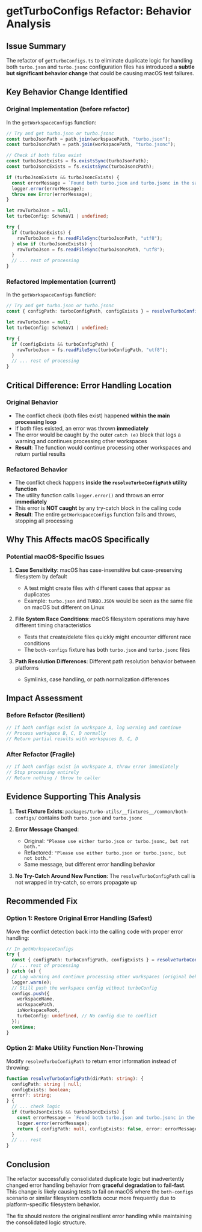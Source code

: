 # getTurboConfigs Refactor: Behavior Analysis

## Issue Summary

The refactor of `getTurboConfigs.ts` to eliminate duplicate logic for handling both `turbo.json` and `turbo.jsonc` configuration files has introduced a **subtle but significant behavior change** that could be causing macOS test failures.

## Key Behavior Change Identified

### Original Implementation (before refactor)
In the `getWorkspaceConfigs` function:

```typescript
// Try and get turbo.json or turbo.jsonc
const turboJsonPath = path.join(workspacePath, "turbo.json");
const turboJsoncPath = path.join(workspacePath, "turbo.jsonc");

// Check if both files exist
const turboJsonExists = fs.existsSync(turboJsonPath);
const turboJsoncExists = fs.existsSync(turboJsoncPath);

if (turboJsonExists && turboJsoncExists) {
  const errorMessage = `Found both turbo.json and turbo.jsonc in the same directory: ${workspacePath}\nPlease use either turbo.json or turbo.jsonc, but not both.`;
  logger.error(errorMessage);
  throw new Error(errorMessage);
}

let rawTurboJson = null;
let turboConfig: SchemaV1 | undefined;

try {
  if (turboJsonExists) {
    rawTurboJson = fs.readFileSync(turboJsonPath, "utf8");
  } else if (turboJsoncExists) {
    rawTurboJson = fs.readFileSync(turboJsoncPath, "utf8");
  }
  // ... rest of processing
}
```

### Refactored Implementation (current)
In the `getWorkspaceConfigs` function:

```typescript
// Try and get turbo.json or turbo.jsonc
const { configPath: turboConfigPath, configExists } = resolveTurboConfigPath(workspacePath);

let rawTurboJson = null;
let turboConfig: SchemaV1 | undefined;

try {
  if (configExists && turboConfigPath) {
    rawTurboJson = fs.readFileSync(turboConfigPath, "utf8");
  }
  // ... rest of processing
}
```

## Critical Difference: Error Handling Location

### Original Behavior
- The conflict check (both files exist) happened **within the main processing loop**
- If both files existed, an error was thrown **immediately** 
- The error would be caught by the outer `catch (e)` block that logs a warning and continues processing other workspaces
- **Result**: The function would continue processing other workspaces and return partial results

### Refactored Behavior  
- The conflict check happens **inside the `resolveTurboConfigPath` utility function**
- The utility function calls `logger.error()` and throws an error **immediately**
- This error is **NOT caught** by any try-catch block in the calling code
- **Result**: The entire `getWorkspaceConfigs` function fails and throws, stopping all processing

## Why This Affects macOS Specifically

### Potential macOS-Specific Issues

1. **Case Sensitivity**: macOS has case-insensitive but case-preserving filesystem by default
   - A test might create files with different cases that appear as duplicates
   - Example: `turbo.json` and `TURBO.JSON` would be seen as the same file on macOS but different on Linux

2. **File System Race Conditions**: macOS filesystem operations may have different timing characteristics
   - Tests that create/delete files quickly might encounter different race conditions
   - The `both-configs` fixture has both `turbo.json` and `turbo.jsonc` files

3. **Path Resolution Differences**: Different path resolution behavior between platforms
   - Symlinks, case handling, or path normalization differences

## Impact Assessment

### Before Refactor (Resilient)
```typescript
// If both configs exist in workspace A, log warning and continue
// Process workspace B, C, D normally  
// Return partial results with workspaces B, C, D
```

### After Refactor (Fragile)
```typescript
// If both configs exist in workspace A, throw error immediately
// Stop processing entirely
// Return nothing / throw to caller
```

## Evidence Supporting This Analysis

1. **Test Fixture Exists**: `packages/turbo-utils/__fixtures__/common/both-configs/` contains both `turbo.json` and `turbo.jsonc`

2. **Error Message Changed**: 
   - Original: `"Please use either turbo.json or turbo.jsonc, but not both."`
   - Refactored: `"Please use either turbo.json or turbo.jsonc, but not both."`
   - Same message, but different error handling behavior

3. **No Try-Catch Around New Function**: The `resolveTurboConfigPath` call is not wrapped in try-catch, so errors propagate up

## Recommended Fix

### Option 1: Restore Original Error Handling (Safest)
Move the conflict detection back into the calling code with proper error handling:

```typescript
// In getWorkspaceConfigs
try {
  const { configPath: turboConfigPath, configExists } = resolveTurboConfigPath(workspacePath);
  // ... rest of processing
} catch (e) {
  // Log warning and continue processing other workspaces (original behavior)
  logger.warn(e);
  // Still push the workspace config without turboConfig
  configs.push({
    workspaceName,
    workspacePath,
    isWorkspaceRoot,
    turboConfig: undefined, // No config due to conflict
  });
  continue;
}
```

### Option 2: Make Utility Function Non-Throwing
Modify `resolveTurboConfigPath` to return error information instead of throwing:

```typescript
function resolveTurboConfigPath(dirPath: string): {
  configPath: string | null;
  configExists: boolean;
  error?: string;
} {
  // ... check logic
  if (turboJsonExists && turboJsoncExists) {
    const errorMessage = `Found both turbo.json and turbo.jsonc in the same directory: ${dirPath}\nPlease use either turbo.json or turbo.jsonc, but not both.`;
    logger.error(errorMessage);
    return { configPath: null, configExists: false, error: errorMessage };
  }
  // ... rest
}
```

## Conclusion

The refactor successfully consolidated duplicate logic but inadvertently changed error handling behavior from **graceful degradation** to **fail-fast**. This change is likely causing tests to fail on macOS where the `both-configs` scenario or similar filesystem conflicts occur more frequently due to platform-specific filesystem behavior.

The fix should restore the original resilient error handling while maintaining the consolidated logic structure.
